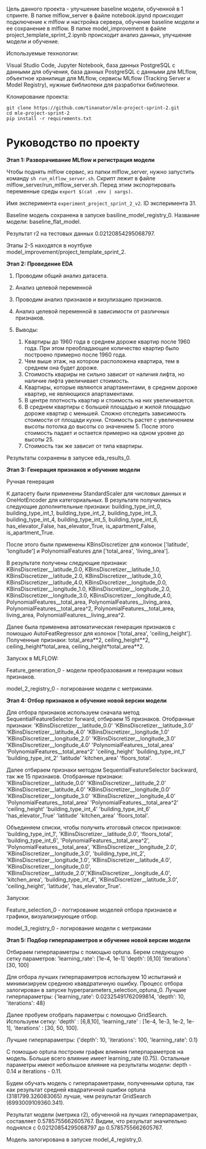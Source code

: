 Цель данного проекта - улучшение baseline модели, обученной в 1 спринте. В папке mlflow_server в файле notebook.ipynd происходит подключение к mlflow и настройка сервера, обучение baseline модели и ее сохранение в mlflow. В папке model_improvement в файле project_template_sprint_2.ipynb происходит анализ данных, улучшение модели и обучение.

Используемые технологии:

Visual Studio Code,
Jupyter Notebook,
база данных PostgreSQL с данными для обучения,
база данных PostgreSQL с данными для MLflow,
объектное хранилище для MLflow,
сервисы MLflow (Tracking Server и Model Registry),
нужные библиотеки для разработки библиотеки.

Клонирование проекта:
```
git clone https://github.com/tinanator/mle-project-sprint-2.git
cd mle-project-sprint-2
pip install -r requirements.txt 
```

# Руководство по проекту

**Этап 1: Разворачивание MLflow и регистрация модели**

Чтобы поднять mlflow сервис, из папки mlflow_server, нужно запустить команду ```sh run_mlflow_server.sh```. Скрипт лежит в файле mlflow_server/run_mlflow_server.sh. Перед этим экспортировать переменные среды ```export $(cat .env | xargs)```.

Имя эксперимента ```experiment_project_sprint_2_v2```. ID эксперимента 31.

Baseline модель сохранена в запуске basiline_model_registry_0. Название модели: baseline_flat_model.   

Результат r2 на тестовых данных 0.02120854295068797.

Этапы 2-5 находятся в ноутбуке model_improvement/project_template_sprint_2.

**Этап 2: Проведение EDA**

1. Проводим общий анализ датасета.
2. Анализ целевой переменной
3. Проводим анализ признаков и визулизацию признаков.
4. Анализ целевой переменной в зависимости от различных признаков.
5. Выводы:

    1. Квартиры до 1960 года в среднем дороже квартир после 1960 года. При этом преобладающее количество квартир было построено примерно после 1960 года.
    2. Чем выше этаж, на котором расположена квартира, тем в среднем она будет дороже.
    3. Стоимость квариры не сильно зависит от наличия лифта, но наличие лифта увеличивает стоимость.
    4. Квартиры, которые являются апартаментами, в среднем дороже квартир, не являющихся апартаментами.
    5. В центре плотность квартир и стоимость на них увеличивается.
    6. В среднем квартиры с большей площадью и жилой площадью дороже квартир с меньшей. Сложно отследить зависимость стоимости от площади кухни. Стоимость растет с увеличением высоты потолка до высоты со значением 5. После этого стоимость падает и остается примерно на одном уровне до высоты 25. 
    7. Стоимость так же зависит от типа квартиры.

Результаты сохранены в запуске eda_results_0.

**Этап 3: Генерация признаков и обучение модели**

Ручная генерация

К датасету были применены StandardScaler для числовых данных и OneHotEncoder для категориальных. В результате получились следующие дополнительные признаки: building_type_int_0, building_type_int_1,
       building_type_int_2, building_type_int_3, building_type_int_4,
       building_type_int_5, building_type_int_6, has_elevator_False,
       has_elevator_True, is_apartment_False, is_apartment_True.

После этого были применены KBinsDiscretizer для колонок ['latitude', 'longitude'] и PolynomialFeatures для ['total_area', 'living_area'].

В результате получены следующие признаки: KBinsDiscretizer__latitude_0.0,	KBinsDiscretizer__latitude_1.0,	KBinsDiscretizer__latitude_2.0,	KBinsDiscretizer__latitude_3.0,	KBinsDiscretizer__latitude_4.0,	KBinsDiscretizer__longitude_0.0,	KBinsDiscretizer__longitude_1.0,	KBinsDiscretizer__longitude_2.0,	KBinsDiscretizer__longitude_3.0,	KBinsDiscretizer__longitude_4.0,	PolynomialFeatures__total_area,	PolynomialFeatures__living_area,	PolynomialFeatures__total_area^2,	PolynomialFeatures__total_area, living_area,	PolynomialFeatures__living_area^2.



Далее была применена автоматическая генерация признаков с помощью AutoFeatRegressor для колонок ['total_area', 'ceiling_height']. Полученные признаки: total_area\*\*2,	ceiling_height\*\*2,	ceiling_height\*total_area,	ceiling_height\*total_area\*\*2.

Запускк в MLFLOW:

Feature_generation_0 - модели преобразования и генерации новых признаков.

model_2_registry_0 - логирование модели с метриками.

**Этап 4: Отбор признаков и обучение новой версии модели**

Для отбора признаков используем сначала метод SequentialFeatureSelector forward, отбираем 15 признаков. 
Отобранные признаки: 'KBinsDiscretizer__latitude_0.0' 'KBinsDiscretizer__latitude_3.0'
 'KBinsDiscretizer__latitude_4.0' 'KBinsDiscretizer__longitude_1.0'
 'KBinsDiscretizer__longitude_2.0' 'KBinsDiscretizer__longitude_3.0'
 'KBinsDiscretizer__longitude_4.0' 'PolynomialFeatures__total_area'
 'PolynomialFeatures__total_area^2' 'ceiling_height' 'building_type_int_1'
 'building_type_int_2' 'latitude' 'kitchen_area' 'floors_total'.

Далее отбираем признаки методом SequentialFeatureSelector backward, так же 15 признаков.
Отобранные признаки: 'KBinsDiscretizer__latitude_0.0' 'KBinsDiscretizer__latitude_2.0'
 'KBinsDiscretizer__latitude_4.0' 'KBinsDiscretizer__longitude_0.0'
 'KBinsDiscretizer__longitude_3.0' 'KBinsDiscretizer__longitude_4.0'
 'PolynomialFeatures__total_area' 'PolynomialFeatures__total_area^2'
 'ceiling_height' 'building_type_int_4' 'building_type_int_6'
 'has_elevator_True' 'latitude' 'kitchen_area' 'floors_total'.

 Объединяем списки, чтобы получить итоговый список признаков: 'building_type_int_1', 'KBinsDiscretizer__latitude_0.0', 'floors_total',
 'building_type_int_6', 'PolynomialFeatures__total_area^2', 'PolynomialFeatures__total_area', 'KBinsDiscretizer__longitude_2.0',
 'KBinsDiscretizer__longitude_3.0', 'building_type_int_2', 'KBinsDiscretizer__longitude_1.0',
 'KBinsDiscretizer__latitude_4.0', 'KBinsDiscretizer__longitude_0.0',
 'KBinsDiscretizer__latitude_2.0','KBinsDiscretizer__longitude_4.0', 'kitchen_area',
 'building_type_int_4', 'KBinsDiscretizer__latitude_3.0', 'ceiling_height', 'latitude',
 'has_elevator_True'.

 Запуски: 
 
 Feature_selection_0 - логгирование моделей отбора признаков и графики, визуализирующие отбор.
 
 model_3_registry_0 - логирование модели с метриками 

**Этап 5: Подбор гиперпараметров и обучение новой версии модели**

Отбираем гиперпараметры с помощью optuna. Берем следующую сетку параметров:
'learning_rate': [1e-4, 1e-1]
'depth': [6,10]
'iterations': [30, 100]

Для отбора лучших гиперпараметров используем 10 испытаний и минимизируем среднюю квавдратичную ошибку. Процесс отбора залогирован в запуске hyperparameters_selection_optuna_0. 
Лучшие гиперпараметры: {'learning_rate': 0.02325491762099814, 'depth': 10, 'iterations': 48}

Далее пробуем отобрать параметры с помощью GridSearch. Используем сетку:
    'depth' : [6,8,10],
    'learning_rate' : [1e-4, 1e-3, 1e-2, 1e-1],
    'iterations' : [30, 50, 100].
    
Лучшие гиперпараметры: {'depth': 10, 'iterations': 100, 'learning_rate': 0.1}

С помощью optuna построим график влияния гиперпараметров на модель. Больше всего влияние имеет learning_rate (0.75). Остальные параметры имеют небольшое влияние на результаты модели: depth - 0.14 и iterations - 0.11.

Будем обучать модель с гиперпараметрами, полученными optuna, так как результат средней квадратичной ошибки optuna (3181799.326083065) лучше, чем результат GridSearch (6993009109360.341).

Результат модели (метрика r2), обученной на лучших гиперпараметрах, составляет 0.5785755662605767. Видим, что результат значительно поднялся с 0.02120854295068797 до 0.5785755662605767.

Модель залогирована в запуске model_4_registry_0.

